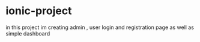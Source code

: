 # ionic-project
in this project im creating admin , user login and registration page as well as simple dashboard 
